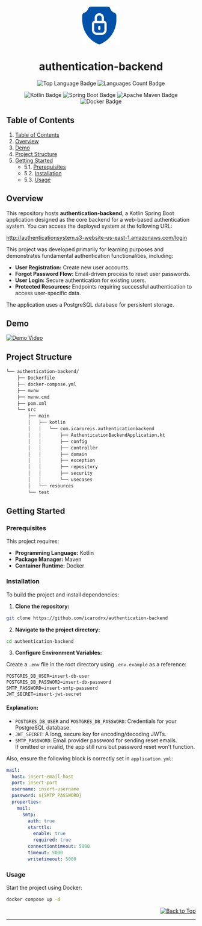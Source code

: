 <p align="center">
  <img src="src/main/resources/assets/logo.png" width="100" alt="Project Logo" />
</p>

<h1 align="center">authentication-backend</h1>

<p align="center">
  <img src="https://img.shields.io/github/languages/top/icarodrx/authentication-backend?style=default&color=0080ff" alt="Top Language Badge" />
  <img src="https://img.shields.io/github/languages/count/icarodrx/authentication-backend?style=default&color=0080ff" alt="Languages Count Badge" />
</p>

<p align="center">
  <img src="https://img.shields.io/badge/Kotlin-0095D5?style=flat&logo=kotlin&logoColor=white" alt="Kotlin Badge" />
  <img src="https://img.shields.io/badge/Spring_Boot-6DB33F?style=flat&logo=spring-boot&logoColor=white" alt="Spring Boot Badge" />
  <img src="https://img.shields.io/badge/Apache_Maven-CC3636?style=flat&logo=apache-maven&logoColor=white" alt="Apache Maven Badge" />
  <img src="https://img.shields.io/badge/Docker-2496ED?style=flat&logo=docker&logoColor=white" alt="Docker Badge" />
</p>

## Table of Contents

1. [Table of Contents](#table-of-contents)
2. [Overview](#overview)
3. [Demo](#demo)
4. [Project Structure](#project-structure)
5. [Getting Started](#getting-started)
    - 5.1. [Prerequisites](#prerequisites)
    - 5.2. [Installation](#installation)
    - 5.3. [Usage](#usage)

## Overview

This repository hosts **authentication-backend**, a Kotlin Spring Boot application designed as the core backend for a web-based authentication system. You can access the deployed system at the following URL:

http://authenticationsystem.s3-website-us-east-1.amazonaws.com/login

This project was developed primarily for learning purposes and demonstrates fundamental authentication functionalities, including:

- **User Registration:** Create new user accounts.
- **Forgot Password Flow:** Email-driven process to reset user passwords.
- **User Login:** Secure authentication for existing users.
- **Protected Resources:** Endpoints requiring successful authentication to access user-specific data.

The application uses a PostgreSQL database for persistent storage.

## Demo

[![Demo Video](https://img.youtube.com/vi/S3Psf9_8ppA/0.jpg)](https://www.youtube.com/watch?v=S3Psf9_8ppA)

## Project Structure

```sh
└── authentication-backend/
    ├── Dockerfile
    ├── docker-compose.yml
    ├── mvnw
    ├── mvnw.cmd
    ├── pom.xml
    └── src
        ├── main
        │   ├── kotlin
        │   │   └── com.icaroreis.authenticationbackend
        │   │       ├── AuthenticationBackendApplication.kt
        │   │       ├── config
        │   │       ├── controller
        │   │       ├── domain
        │   │       ├── exception
        │   │       ├── repository
        │   │       ├── security
        │   │       └── usecases
        │   └── resources
        └── test
```

## Getting Started

### Prerequisites

This project requires:

- **Programming Language:** Kotlin
- **Package Manager:** Maven
- **Container Runtime:** Docker

### Installation

To build the project and install dependencies:

1. **Clone the repository:**

```sh
git clone https://github.com/icarodrx/authentication-backend
```

2. **Navigate to the project directory:**

```sh
cd authentication-backend
```

3. **Configure Environment Variables:**

Create a `.env` file in the root directory using `.env.example` as a reference:

```env
POSTGRES_DB_USER=insert-db-user
POSTGRES_DB_PASSWORD=insert-db-password
SMTP_PASSWORD=insert-smtp-password
JWT_SECRET=insert-jwt-secret
```

#### Explanation:

- `POSTGRES_DB_USER` and `POSTGRES_DB_PASSWORD`: Credentials for your PostgreSQL database.
- `JWT_SECRET`: A long, secure key for encoding/decoding JWTs.
- `SMTP_PASSWORD`: Email provider password for sending reset emails.  
  If omitted or invalid, the app still runs but password reset won't function.

Also, ensure the following block is correctly set in `application.yml`:

```yaml
mail:
  host: insert-email-host
  port: insert-port
  username: insert-username
  password: ${SMTP_PASSWORD}
  properties:
    mail:
      smtp:
        auth: true
        starttls:
          enable: true
          required: true
        connectiontimeout: 5000
        timeout: 5000
        writetimeout: 5000
```

### Usage

Start the project using Docker:

```sh
docker compose up -d
```

<p align="right">
  <a href="#top">
    <img src="https://img.shields.io/badge/-BACK_TO_TOP-151515?style=flat-square" alt="Back to Top" />
  </a>
</p>

[back-to-top]: https://img.shields.io/badge/-BACK_TO_TOP-151515?style=flat-square

---
